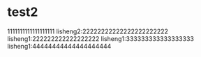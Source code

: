 # test2
1111111111111111111
lisheng2:22222222222222222222222
lisheng1:222222222222222222
lisheng1:333333333333333333
lisheng1:44444444444444444444

